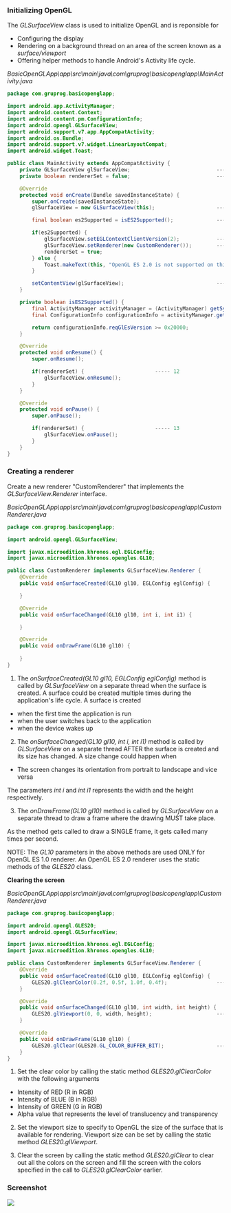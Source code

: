 ### Initializing OpenGL

The *GLSurfaceView* class is used to initialize OpenGL and is reponsible for

* Configuring the display
* Rendering on a background thread on an area of the screen known as a *surface/viewport* 
* Offering helper methods to handle Android's Activity life cycle.

*BasicOpenGLApp\app\src\main\java\com\gruprog\basicopenglapp\MainActivity.java*

```java
package com.gruprog.basicopenglapp;

import android.app.ActivityManager;
import android.content.Context;
import android.content.pm.ConfigurationInfo;
import android.opengl.GLSurfaceView;
import android.support.v7.app.AppCompatActivity;
import android.os.Bundle;
import android.support.v7.widget.LinearLayoutCompat;
import android.widget.Toast;

public class MainActivity extends AppCompatActivity {
    private GLSurfaceView glSurfaceView;                            ----- 1
    private boolean rendererSet = false;                            ----- 2

    @Override
    protected void onCreate(Bundle savedInstanceState) {
        super.onCreate(savedInstanceState);
        glSurfaceView = new GLSurfaceView(this);                    ----- 3

        final boolean es2Supported = isES2Supported();              ----- 4

        if(es2Supported) {
            glSurfaceView.setEGLContextClientVersion(2);            ----- 5
            glSurfaceView.setRenderer(new CustomRenderer());        ----- 6
            rendererSet = true;
        } else {
            Toast.makeText(this, "OpenGL ES 2.0 is not supported on this device", Toast.LENGTH_LONG).show();        ----- 7
        }

        setContentView(glSurfaceView);                              ----- 8
    }

    private boolean isES2Supported() {
        final ActivityManager activityManager = (ActivityManager) getSystemService(Context.ACTIVITY_SERVICE);   ----- 9
        final ConfigurationInfo configurationInfo = activityManager.getDeviceConfigurationInfo();               ----- 10

        return configurationInfo.reqGlEsVersion >= 0x20000;                                                     ----- 11
    }

    @Override
    protected void onResume() {
        super.onResume();

        if(rendererSet) {                       ----- 12
            glSurfaceView.onResume();
        }
    }

    @Override
    protected void onPause() {
        super.onPause();

        if(rendererSet) {                       ----- 13
            glSurfaceView.onPause();
        }
    }
}
```

### Creating a renderer

Create a new renderer "CustomRenderer" that implements the *GLSurfaceView.Renderer* interface.

*BasicOpenGLApp\app\src\main\java\com\gruprog\basicopenglapp\CustomRenderer.java*

```java
package com.gruprog.basicopenglapp;

import android.opengl.GLSurfaceView;

import javax.microedition.khronos.egl.EGLConfig;
import javax.microedition.khronos.opengles.GL10;

public class CustomRenderer implements GLSurfaceView.Renderer {
    @Override
    public void onSurfaceCreated(GL10 gl10, EGLConfig eglConfig) {        ------ 1

    }

    @Override
    public void onSurfaceChanged(GL10 gl10, int i, int i1) {              ------ 2

    }

    @Override
    public void onDrawFrame(GL10 gl10) {                                  ------ 3
        
    }
}
```

1) The *onSurfaceCreated(GL10 gl10, EGLConfig eglConfig)* method is called by *GLSurfaceView* on a separate thread when the surface is created. 
A surface could be created multiple times during the application's life cycle. A surface is created 

* when the first time the application is run
* when the user switches back to the application
* when the device wakes up

2) The *onSurfaceChanged(GL10 gl10, int i, int i1)* method is called by *GLSurfaceView* on a separate thread AFTER the surface is created and its size has changed.
A size change could happen when

* The screen changes its orientation from portrait to landscape and vice versa

The parameters *int i* and *int i1* represents the width and the height respectively. 

3) The *onDrawFrame(GL10 gl10)* method is called by *GLSurfaceView* on a separate thread to draw a frame where the drawing MUST take place. 

As the method gets called to draw a SINGLE frame, it gets called many times per second. 

NOTE: The *GL10* parameters in the above methods are used ONLY for OpenGL ES 1.0 renderer. An OpenGL ES 2.0 renderer uses the static methods of the *GLES20* class.

**Clearing the screen**

*BasicOpenGLApp\app\src\main\java\com\gruprog\basicopenglapp\CustomRenderer.java*

```java
package com.gruprog.basicopenglapp;

import android.opengl.GLES20;
import android.opengl.GLSurfaceView;

import javax.microedition.khronos.egl.EGLConfig;
import javax.microedition.khronos.opengles.GL10;

public class CustomRenderer implements GLSurfaceView.Renderer {
    @Override
    public void onSurfaceCreated(GL10 gl10, EGLConfig eglConfig) {
        GLES20.glClearColor(0.2f, 0.5f, 1.0f, 0.4f);                ------- 1
    }

    @Override
    public void onSurfaceChanged(GL10 gl10, int width, int height) {
        GLES20.glViewport(0, 0, width, height);                     ------- 2
    }

    @Override
    public void onDrawFrame(GL10 gl10) {
        GLES20.glClear(GLES20.GL_COLOR_BUFFER_BIT);                 ------- 3
    }
}
```

1) Set the clear color by calling the static method *GLES20.glClearColor* with the following arguments

* Intensity of RED (R in RGB)
* Intensity of BLUE (B in RGB)
* Intensity of GREEN (G in RGB)
* Alpha value that represents the level of translucency and transparency

2) Set the viewport size to specify to OpenGL the size of the surface that is available for rendering. Viewport size can be set by calling the static method *GLES20.glViewport*.

3) Clear the screen by calling the static method *GLES20.glClear* to clear out all the colors on the screen and fill the screen with the colors specified in the call to *GLES20.glClearColor* earlier.

### Screenshot

![](_misc/Screenshot.png)

